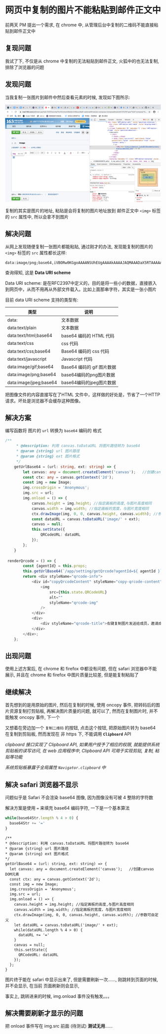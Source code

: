 # 网页中复制的图片不能粘贴到邮件正文中

前两天 PM 提出一个需求, 在 chrome 中, 从管理后台中复制的二维码不能直接粘贴到邮件正文中



## 复现问题

我试了下, 不仅是从 chrome 中复制的无法粘贴到邮件正文, 火狐中的也无法复制, 排除了浏览器的问题



## 发现问题

当我复制一张图片到邮件中然后查看元素的时候, 发现如下图所示:

![图片](https://raw.githubusercontent.com/Tongshisan/Blog/master/img/%E5%9B%BE%E7%89%87%E5%A4%8D%E5%88%B6%E5%88%B0%E9%82%AE%E4%BB%B6.png)

复制的其实是图片的地址, 粘贴是会将复制的图片地址放到 邮件正文中 `<img>` 标签的 `src` 属性中, 所以会拿不到图片



## 解决问题

从网上发现随便复制一张图片都能粘贴, 通过刚才的办法, 发现能复制的图片的 `<img>` 标签的 `src` 属性都长这样:

```
data:image/png;base64,iVBORw0KGgoAAAANSUhEUgAAAAkAAAAJAQMAAADaX5RTAAAAA3NCSVQICAjb4U/gAAAABlBMVEX///+ZmZmOUEqyAAAAAnRSTlMA/1uRIrUAAAAJcEhZcwAACusAAArrAYKLDVoAAAAWdEVYdENyZWF0aW9uIFRpbWUAMDkvMjAvMTIGkKG+AAAAHHRFWHRTb2Z0d2FyZQBBZG9iZSBGaXJld29ya3MgQ1M26LyyjAAAAB1JREFUCJljONjA8LiBoZyBwY6BQQZMAtlAkYMNAF1fBs/zPvcnAAAAAElFTkSuQmCC

```

查询得知, 这是 **Data URI scheme**

Data URI scheme: 是在RFC2397中定义的，目的是将一些小的数据，直接嵌入到网页中，从而不用再从外部文件载入。比如上面那串字符，其实是一张小图片

目前 data URI scheme 支持的类型有:

| 类型                   | 说明                       |
| ---------------------- | -------------------------- |
| data:                  | 文本数据                   |
| data:text/plain        | 文本数据                   |
| data:text/html;base64  | base64 编码的 HTML 代码    |
| data:text/css          | css 代码                   |
| data:text/css;base64   | Base64 编码的 css 代码     |
| data:text/javascript   | Javascript  代码           |
| data:image/gif;base64  | Base64 编码的 gif 图片数据 |
| data:image/png;base64  | base64编码的png图片数据    |
| data:image/jpeg;base64 | base64编码的jpeg图片数据   |

把图像文件的内容直接写在了HTML 文件中，这样做的好处是，节省了一个HTTP 请求。坏处是浏览器不会缓存这种图像。



## 解决方案

编写函数将 图片的 `url` 转换为 `base64` 编码的 格式

```typescript
/**
     * @description: 利用 canvas.toDataURL 将图片路径转为 base64
     * @param {string} url 图片路径
     * @param {string} ext 图片格式 
     */    
    getUrlBase64 = (url: string, ext: string) => {
        let canvas: any = document.createElement('canvas');   //创建canvas DOM元素
        const ctx: any = canvas.getContext('2d');
        const img = new Image;
        img.crossOrigin = 'Anonymous';
        img.src = url;
        img.onload = () => {
            canvas.height = img.height; //指定画板的高度,与图片高度相同
            canvas.width = img.width; //指定画板的宽度，与图片宽度相同
            ctx.drawImage(img, 0, 0, canvas.height, canvas.width); //参数可自定义
            const dataURL = canvas.toDataURL('image/' + ext);
            canvas = null;
            this.setState({
                QRCodeURL: dataURL
            });
        };
    }
    
 renderQrcode = () => {
        const {agentId} = this.props;
        this.getUrlBase64(`/app/setting/getQrcode?agentId=${ agentId }`, 'png');
        return <div styleName="qrcode-info">
            <div id="copyQrcodeContent" styleName="copy-qrcode-content">
                <img
                    src={this.state.QRCodeURL}
                    alt=""
                    styleName="qrcode-img"
                />
            </div>
            <div>
                <div styleName="qrcode-title">右键复制图片发送给成员，邀请成员关注服务号</div>
            </div>
        </div>;
    };
```


## 出现问题

使用上述方案后, 在 chrome 和 firefox 中都没有问题, 但在 safari 浏览器中不能展示, 并且在 chrome 和 firefox 中图片质量比较差, 但是能复制粘贴了



## 继续解决

首先想到的是用原始的图片, 然后在复制的时候, 使用 oncopy 事件, 把转码后的图片资源复制打剪贴板, 再解决图片质量的问题, 就可以了, 然而在复制图片时, 并不能触发 oncopy 事件, 下一个



又想着在旁边加一个 `复制二维码` 的按钮, 点击这个按钮, 把原始图片转为 base64 在复制到剪贴板, 然而发现在 非 https 下, 不能调用 **`Clipboard`** API

*clipboard 接口实现了 Clipboard API, 如果用户授予了相应的权限, 就能提供系统剪贴板的读写访问, 在 web 应用程序中, Clipboard API 可用于实现剪贴, 复制, 粘贴等功能*

*系统剪贴板暴露于全局属性 `Navigator.clipboard` 中*



## 解决 safari 浏览器不显示

问题似乎是 Safari 不会渲染 base64 图像, 因为图像没有可被 4 整除的字符数

解决方案是使用 `=` 来填充 base64 编码字符, 一下是一个基本算法

```js
while(base64Str.length % 4 > 0) {
  base64Str += '='
}
```

```tsx
/**
* @description: 利用 canvas.toDataURL 将图片路径转为 base64
* @param {string} url 图片路径
* @param {string} ext 图片格式 
*/    
getUrlBase64 = (url: string, ext: string) => {
  let canvas: any = document.createElement('canvas');   //创建canvas DOM元素
  const ctx: any = canvas.getContext('2d');
  const img = new Image;
  img.crossOrigin = 'Anonymous';
  img.src = url;
  img.onload = () => {
    canvas.height = img.height; //指定画板的高度,与图片高度相同
    canvas.width = img.width; //指定画板的宽度，与图片宽度相同
    ctx.drawImage(img, 0, 0, canvas.height, canvas.width); //参数可自定义
    let dataURL = canvas.toDataURL('image/' + ext);
    while(dataURL.length % 4 > 0) {
      dataURL += '='
    }
    canvas = null;
    this.setState({
      QRCodeURL: dataURL
    });
  };
}
```

图片终于能在 safari 中显示出来了, 但是需要刷新一次......, 刚跳转到页面的时候, 并不会显示, 在当前 页面刷新则会显示, 

事实上, 跳转进来的时候, img.onload 事件没有触发。。。



## 解决需要刷新才显示的问题

把 onload 事件写在 img.src 前面 (待测试)    **测试无用**......